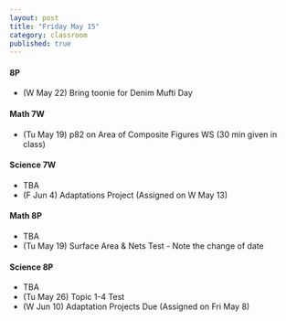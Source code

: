 ```yaml
---
layout: post
title: "Friday May 15"
category: classroom
published: true
---
```

#### 8P
* (W May 22) Bring toonie for Denim Mufti Day

#### Math 7W
* (Tu May 19) p82 on Area of Composite Figures WS (30 min given in class)

#### Science 7W
* TBA
* (F Jun 4) Adaptations Project (Assigned on W May 13)

#### Math 8P
* TBA
* (Tu May 19) Surface Area & Nets Test - Note the change of date 

#### Science 8P
* TBA
* (Tu May 26) Topic 1-4 Test
* (W Jun 10) Adaptation Projects Due (Assigned on Fri May 8)

